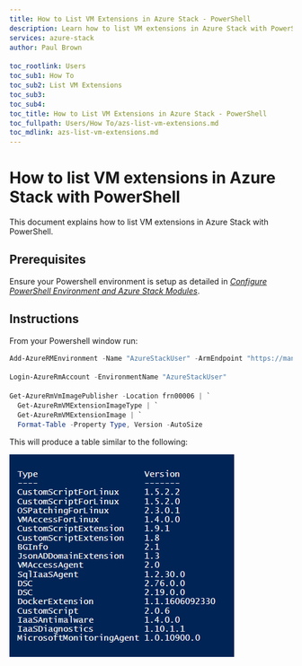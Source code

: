```yaml
---
title: How to List VM Extensions in Azure Stack - PowerShell
description: Learn how to list VM extensions in Azure Stack with PowerShell
services: azure-stack
author: Paul Brown

toc_rootlink: Users
toc_sub1: How To
toc_sub2: List VM Extensions
toc_sub3:
toc_sub4:
toc_title: How to List VM Extensions in Azure Stack - PowerShell
toc_fullpath: Users/How To/azs-list-vm-extensions.md
toc_mdlink: azs-list-vm-extensions.md
---
```


# How to list VM extensions in Azure Stack with PowerShell

This document explains how to list VM extensions in Azure Stack with PowerShell.

## Prerequisites

Ensure your Powershell environment is setup as detailed in [*Configure PowerShell Environment and Azure Stack Modules*](azs-how-configure-powershell-users.md).

## Instructions

From your Powershell window run:

```powershell
Add-AzureRMEnvironment -Name "AzureStackUser" -ArmEndpoint "https://management.frn00006.azure.ukcloud.com"

Login-AzureRmAccount -EnvironmentName "AzureStackUser"

Get-AzureRmVmImagePublisher -Location frn00006 | `
  Get-AzureRmVMExtensionImageType | `
  Get-AzureRmVMExtensionImage | `
  Format-Table -Property Type, Version -AutoSize
```

This will produce a table similar to the following:

![List Azure Stack VM Extensions Output](images/azs-list-vm-extensions.png)
